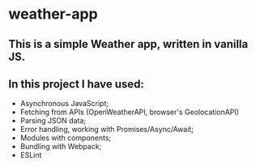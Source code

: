 # weather-app

## This is a simple Weather app, written in vanilla JS.

## In this project I have used:

- Asynchronous JavaScript;
- Fetching from APIs (OpenWeatherAPI, browser's GeolocationAPI)
- Parsing JSON data;
- Error handling, working with Promises/Async/Await;
- Modules with components;
- Bundling with Webpack;
- ESLint
